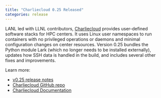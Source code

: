 ```yaml
---
title: "Charliecloud 0.25 Released"
categories: release
---
```


LANL led with LLNL contributors, [Charliecloud](https://github.com/hpc/charliecloud) provides user-defined software stacks for HPC centers. It uses Linux user namespaces to run containers with no privileged operations or daemons and minimal configuration changes on center resources. Version 0.25 bundles the Python module Lark (which no longer needs to be installed externally), updates how SSH data is handled in the build, and includes several other fixes and improvements.

Learn more:
- [v0.25 release notes](https://github.com/hpc/charliecloud/releases/tag/v0.25)
- [Charliecloud GitHub repo](https://github.com/hpc/charliecloud)
- [Charliecloud Documentation](https://hpc.github.io/charliecloud)

